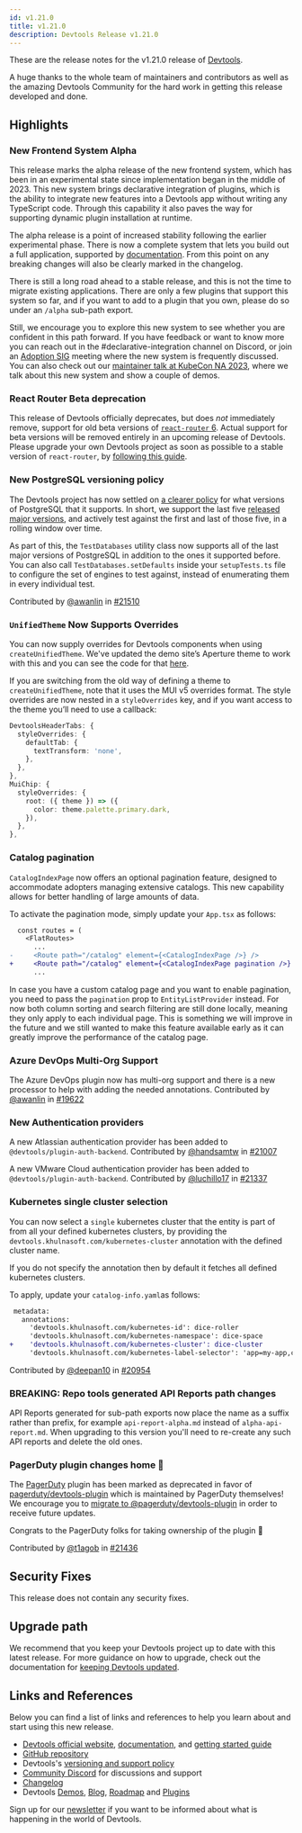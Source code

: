 ```yaml
---
id: v1.21.0
title: v1.21.0
description: Devtools Release v1.21.0
---
```


These are the release notes for the v1.21.0 release of [Devtools](https://devtools.khulnasoft.com/).

A huge thanks to the whole team of maintainers and contributors as well as the amazing Devtools Community for the hard work in getting this release developed and done.

## Highlights

### New Frontend System Alpha

This release marks the alpha release of the new frontend system, which has been in an experimental state since implementation began in the middle of 2023. This new system brings declarative integration of plugins, which is the ability to integrate new features into a Devtools app without writing any TypeScript code. Through this capability it also paves the way for supporting dynamic plugin installation at runtime.

The alpha release is a point of increased stability following the earlier experimental phase. There is now a complete system that lets you build out a full application, supported by [documentation](https://devtools.khulnasoft.com/docs/frontend-system/). From this point on any breaking changes will also be clearly marked in the changelog.

There is still a long road ahead to a stable release, and this is not the time to migrate existing applications. There are only a few plugins that support this system so far, and if you want to add to a plugin that you own, please do so under an `/alpha` sub-path export.

Still, we encourage you to explore this new system to see whether you are confident in this path forward. If you have feedback or want to know more you can reach out in the #declarative-integration channel on Discord, or join an [Adoption SIG](https://github.com/khulnasoft/community/blob/main/sigs/sig-adoption/README.md) meeting where the new system is frequently discussed. You can also check out our [maintainer talk at KubeCon NA 2023](https://youtu.be/ONMBYnhxnNU?t=436), where we talk about this new system and show a couple of demos.

### React Router Beta deprecation

This release of Devtools officially deprecates, but does _not_ immediately remove, support for old beta versions of [`react-router` 6](https://reactrouter.com/). Actual support for beta versions will be removed entirely in an upcoming release of Devtools. Please upgrade your own Devtools project as soon as possible to a stable version of `react-router`, by [following this guide](https://devtools.khulnasoft.com/docs/tutorials/react-router-stable-migration/).

### New PostgreSQL versioning policy

The Devtools project has now settled on [a clearer policy](https://devtools.khulnasoft.com/docs/overview/versioning-policy/#postgresql-releases) for what versions of PostgreSQL that it supports. In short, we support the last five [released major versions](https://www.postgresql.org/support/versioning/), and actively test against the first and last of those five, in a rolling window over time.

As part of this, the `TestDatabases` utility class now supports all of the last major versions of PostgreSQL in addition to the ones it supported before. You can also call `TestDatabases.setDefaults` inside your `setupTests.ts` file to configure the set of engines to test against, instead of enumerating them in every individual test.

Contributed by [@awanlin](https://github.com/awanlin) in [#21510](https://github.com/khulnasoft/devtools/pull/21510)

### `UnifiedTheme` Now Supports Overrides

You can now supply overrides for Devtools components when using `createUnifiedTheme`. We've updated the demo site’s Aperture theme to work with this and you can see the code for that [here](https://github.com/khulnasoft/demo/blob/402cbb358cddacd59b339580bef0a4c5c2c7e013/packages/app/src/theme/aperture.ts#L85).

If you are switching from the old way of defining a theme to `createUnifiedTheme`, note that it uses the MUI v5 overrides format. The style overrides are now nested in a `styleOverrides` key, and if you want access to the theme you’ll need to use a callback:

```ts
DevtoolsHeaderTabs: {
  styleOverrides: {
    defaultTab: {
      textTransform: 'none',
    },
  },
},
MuiChip: {
  styleOverrides: {
    root: ({ theme }) => ({
      color: theme.palette.primary.dark,
    }),
  },
},
```

### Catalog pagination

`CatalogIndexPage` now offers an optional pagination feature, designed to accommodate adopters managing extensive catalogs. This new capability allows for better handling of large amounts of data.

To activate the pagination mode, simply update your `App.tsx` as follows:

```diff
  const routes = (
    <FlatRoutes>
      ...
-     <Route path="/catalog" element={<CatalogIndexPage />} />
+     <Route path="/catalog" element={<CatalogIndexPage pagination />} />
      ...
```

In case you have a custom catalog page and you want to enable pagination, you need to pass the `pagination` prop to `EntityListProvider` instead. For now both column sorting and search filtering are still done locally, meaning they only apply to each individual page. This is something we will improve in the future and we still wanted to make this feature available early as it can greatly improve the performance of the catalog page.

### Azure DevOps Multi-Org Support

The Azure DevOps plugin now has multi-org support and there is a new processor to help with adding the needed annotations. Contributed by [@awanlin](https://github.com/awanlin) in [#19622](https://github.com/khulnasoft/devtools/issues/19622)

### New Authentication providers

A new Atlassian authentication provider has been added to `@devtools/plugin-auth-backend`. Contributed by [@handsamtw](https://github.com/handsamtw) in [#21007](https://github.com/khulnasoft/devtools/pull/21007)

A new VMware Cloud authentication provider has been added to `@devtools/plugin-auth-backend`. Contributed by [@luchillo17](https://github.com/luchillo17) in [#21337](https://github.com/khulnasoft/devtools/pull/21337)

### Kubernetes single cluster selection

You can now select a `single` kubernetes cluster that the entity is part of from all your defined kubernetes clusters, by providing the `devtools.khulnasoft.com/kubernetes-cluster` annotation with the defined cluster name.

If you do not specify the annotation then by default it fetches all defined kubernetes clusters.

To apply, update your `catalog-info.yaml`as follows:

```diff
 metadata:
   annotations:
     'devtools.khulnasoft.com/kubernetes-id': dice-roller
     'devtools.khulnasoft.com/kubernetes-namespace': dice-space
+    'devtools.khulnasoft.com/kubernetes-cluster': dice-cluster
     'devtools.khulnasoft.com/kubernetes-label-selector': 'app=my-app,component=front-end'
```

Contributed by [@deepan10](https://github.com/deepan10) in [#20954](https://github.com/khulnasoft/devtools/pull/20954)

### BREAKING: Repo tools generated API Reports path changes

API Reports generated for sub-path exports now place the name as a suffix rather than prefix, for example `api-report-alpha.md` instead of `alpha-api-report.md`. When upgrading to this version you'll need to re-create any such API reports and delete the old ones.

### PagerDuty plugin changes home 🏡

The [PagerDuty](https://www.pagerduty.com/) plugin has been marked as deprecated in favor of [pagerduty/devtools-plugin](https://github.com/pagerduty/devtools-plugin) which is maintained by PagerDuty themselves! We encourage you to [migrate to @pagerduty/devtools-plugin](https://pagerduty.github.io/devtools-plugin-docs/migration/) in order to receive future updates.

Congrats to the PagerDuty folks for taking ownership of the plugin 👏

Contributed by [@t1agob](https://github.com/t1agob) in [#21436](https://github.com/khulnasoft/devtools/pull/21436)

## Security Fixes

This release does not contain any security fixes.

## Upgrade path

We recommend that you keep your Devtools project up to date with this latest release. For more guidance on how to upgrade, check out the documentation for [keeping Devtools updated](https://devtools.khulnasoft.com/docs/getting-started/keeping-devtools-updated).

## Links and References

Below you can find a list of links and references to help you learn about and start using this new release.

- [Devtools official website](https://devtools.khulnasoft.com/), [documentation](https://devtools.khulnasoft.com/docs/), and [getting started guide](https://devtools.khulnasoft.com/docs/getting-started/)
- [GitHub repository](https://github.com/khulnasoft/devtools)
- Devtools's [versioning and support policy](https://devtools.khulnasoft.com/docs/overview/versioning-policy)
- [Community Discord](https://discord.gg/devtools-687207715902193673) for discussions and support
- [Changelog](https://github.com/khulnasoft/devtools/tree/master/docs/releases/v1.21.0-changelog.md)
- Devtools [Demos](https://devtools.khulnasoft.com/demos), [Blog](https://devtools.khulnasoft.com/blog), [Roadmap](https://devtools.khulnasoft.com/docs/overview/roadmap) and [Plugins](https://devtools.khulnasoft.com/plugins)

Sign up for our [newsletter](https://info.devtools.spotify.com/newsletter_subscribe) if you want to be informed about what is happening in the world of Devtools.
